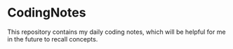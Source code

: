 # CodingNotes
 This repository contains my daily coding notes, which will be helpful for me in the future to recall concepts.
